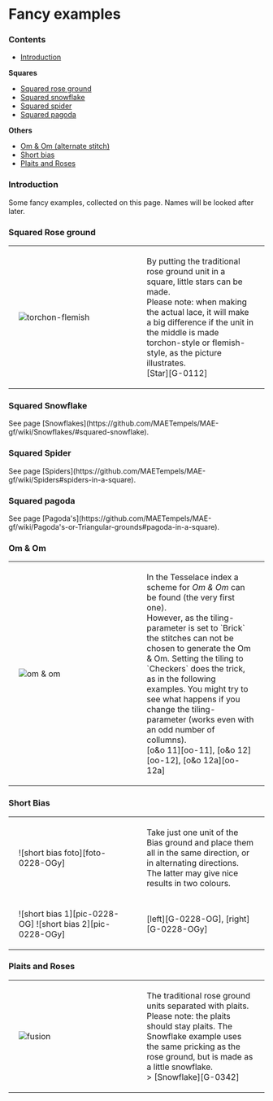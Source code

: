 <style> 
  table th, td {padding: 20px;} 
  th, td {width: 50%; text-align:left;} 
</style>

<body>

<h1>Fancy examples</h1>

<h3>Contents</h3>
<p><ul>
  <li><a href="fanc-intr">Introduction</a></li>
</ul></p> 
<b>Squares</b>
<p><ul>
  <li><a href="#fanc-rose">Squared rose ground</a></li>
  <li><a href="#fanc-snow">Squared snowflake</a></li>
  <li><a href="#fanc-spin">Squared spider</a></li>
  <li><a href="#fanc-pago">Squared pagoda</a></li>
</ul></p>
<b>Others</b>
<p><ul>
  <li><a href="#fanc-omom">Om & Om (alternate stitch)</a></li>
  <li><a href="#fanc-bias">Short bias</li>
  <li><a href="#fanc-plai">Plaits and Roses</a></li>
</ul></p>

<h3 id="fanc-intr">Introduction</h3>
<p>
Some fancy examples, collected on this page. Names will be looked after later.
</p>

<h3 id="fanc-rose">Squared Rose ground</h3>
<table><tr>
  <td><img alt="torchon-flemish" src="https://maetempels.github.io/MAE-gf/images_wt/gf-tor-vl.png"> </td>
  <td>By putting the traditional rose ground unit in a square, little stars can be made.<br>
Please note: when making the actual lace, it will make a big difference if the unit in the middle is made torchon-style or flemish-style, as the picture illustrates.<br>
[Star][G-0112]
 </td>
</tr></table>

<h3 id="fanc-snow">Squared Snowflake</h3>
<p>
See page [Snowflakes](https://github.com/MAETempels/MAE-gf/wiki/Snowflakes/#squared-snowflake).
</p>

<h3 id="fanc-spin">Squared Spider</h3>
<p>
See page [Spiders](https://github.com/MAETempels/MAE-gf/wiki/Spiders#spiders-in-a-square).
</p>

<h3 id="fanc-pago">Squared pagoda</h3>
<p>
See page [Pagoda's](https://github.com/MAETempels/MAE-gf/wiki/Pagoda's-or-Triangular-grounds#pagoda-in-a-square). 
</p>

<h3 id="fanc-omom">Om & Om</h3>
<table><tr>
  <td><img alt="om & om" src="https://maetempels.github.io/MAE-gf/images_wt/gf-oeno-11.png"></td>
  <td>In the Tesselace index a scheme for <i>Om & Om</i> can be found (the very first one).<br>
However, as the tiling-parameter is set to `Brick` the stitches can not be chosen to generate the Om & Om. Setting the tiling to `Checkers` does the trick, as in the following examples. You might try to see what happens if you change the tiling-parameter (works even with an odd number of collumns).<br>
[o&o 11][oo-11], [o&o 12][oo-12], [o&o 12a][oo-12a]
</td></tr></table>

<h3 id="fanc-bias">Short Bias</h3>
<table><tr>
  <td>![short bias foto][foto-0228-OGy]</td>
  <td>Take just one unit of the Bias ground and place them all in the same direction, or in alternating directions. The latter may give nice results in two colours.</td>
</tr><tr>
   <td>![short bias 1][pic-0228-OG] ![short bias 2][pic-0228-OGy]</td>
   <td> [left][G-0228-OG], [right][G-0228-OGy]</td>
</tr></table>

<h3 id="fanc-plai">Plaits and Roses</h3>
<table><tr>
  <td><img alt="fusion" src="https://maetempels.github.io/MAE-gf/images_wt/gf-fusion.png"></td>
  <td>
The traditional rose ground units separated with plaits. Please note: the plaits should stay plaits. The Snowflake example uses the same pricking as the rose ground, but is made as a little snowflake.<br>
> [Snowflake][G-0342]  
</td>
  </tr></table>

</body>

[pic-tor-flem]: https://maetempels.github.io/MAE-gf/images_wt/gf-tor-vl.png
[pic-fusion]: https://maetempels.github.io/MAE-gf/images_wt/gf-fusion.png
[pic-0306-OIv]: https://maetempels.github.io/MAE-gf/images_wt/gf%200301%20wt.png
[pic-0228-OG]: https://maetempels.github.io/MAE-gf/images_wt/gf%200228-OG.png
[pic-0228-OGy]: https://maetempels.github.io/MAE-gf/images_wt/gf%200228%20OGy.png
[pic-oeno]: https://maetempels.github.io/MAE-gf/images_wt/gf-oeno-11.png

[foto-0228-OGy]: https://maetempels.github.io/MAE-gf/photos/gf-0228-foto.jpg

[G-0112]: https://d-bl.github.io/GroundForge/index.html?m=586-21%0A-48317%0A5-4-7-%0A%3Bbricks%3B16%3B16%3B0%3B0&s1=ctctt%20E3%3Dc%20A3%3Dc%20E2%3Dctt%20A2%3Dctt%20A1%3Dctcl%20E1%3Dctcr%20F2%3Dctct%20F3%3Dctct
[G-0342]: https://d-bl.github.io/GroundForge/index.html?m=--B-C---%0A-E-5-O-K%0A5-----5-%0A-------5%3Bbricks%3B24%3B24%3B0%3B0&s1=ct%20H4%3Dctctctctc%20D4%3Dctctctctc%20B2%3Dctct%20A3%3Dcr%20C3%3Dcl%20B4%3Dc
[G-0306]: https://d-bl.github.io/GroundForge/index.html?m=5--5--%0A-C632B%0A566-22%3Bbricks%3B16%3B16%3B0%3B0&s1=ctctt%20E1%3Dct%20A1%3Dct%20F2%3Dct%20B3%3Dctl%20D3%3Dctr%20F3%3Dctct
[G-0228-OG]: https://d-bl.github.io/GroundForge/index.html?m=86-5%0A4-5-%3Bbricks%3B16%3B16%3B0%3B0&s1=ctc%20C1%3Dtct
[G-0228-OGy]: https://d-bl.github.io/GroundForge/index.html?m=15-2%0A7-5-%0A-586%0A5-4-%3Bchecker%3B16%3B16%3B0%3B0&s1=ctc%20A3%3Dtct%20C1%3Dtct

[oo-11]: https://d-bl.github.io/GroundForge/index.html?m=88%0A11%3Bchecker%3B24%3B24%3B0%3B0&s1=ct%20A1%3Dctct%20B2%3Dctct
[oo-12a]: https://d-bl.github.io/GroundForge/index.html?m=888%0A111%3Bchecker%3B24%3B24%3B0%3B0&s1=ctct%20A1%3Dct%20C1%3Dct
[oo-12]: https://d-bl.github.io/GroundForge/index.html?m=888%0A111%0A888%0A111%0A888%0A111%3Bchecker%3B24%3B24%3B0%3B0&s1=ct%20A1%3Dctct%20B2%3Dctct%20C3%3Dctct%20A4%3Dctct%20B5%3Dctct%20C6%3Dctct
